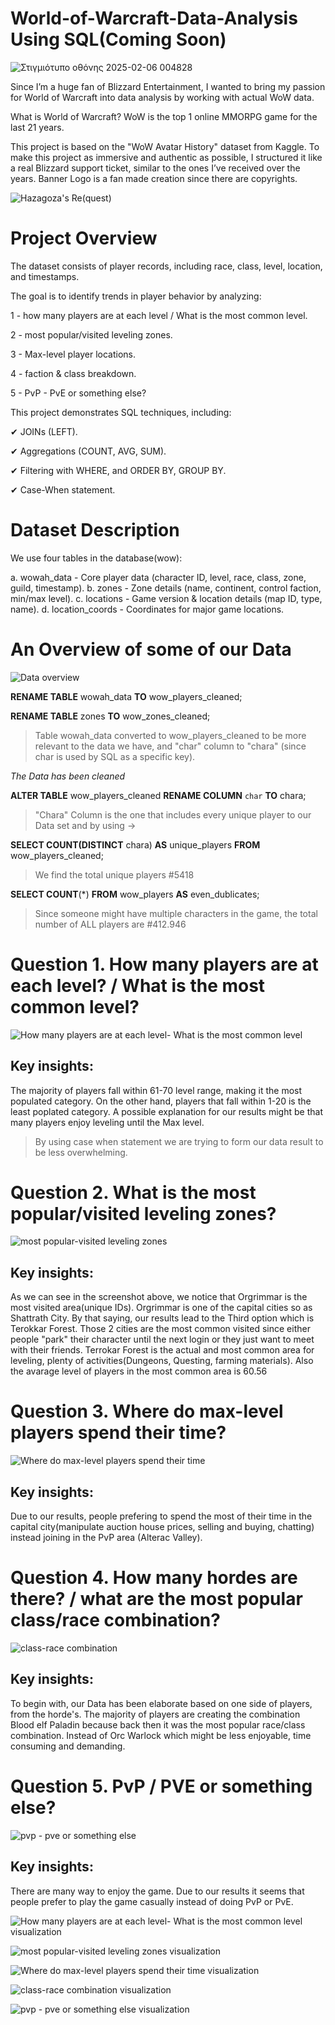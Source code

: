 # World-of-Warcraft-Data-Analysis Using SQL(Coming Soon)
![Στιγμιότυπο οθόνης 2025-02-06 004828](https://github.com/user-attachments/assets/43b6c76e-01f1-4503-86b3-d17b815e2efa)

Since I’m a huge fan of Blizzard Entertainment, I wanted to bring my passion for World of Warcraft into data analysis by working with actual WoW data.

What is World of Warcraft? WoW is the top 1 online MMORPG game for the last 21 years. 

This project is based on the "WoW Avatar History" dataset from Kaggle.
To make this project as immersive and authentic as possible, I structured it like a real Blizzard support ticket, similar to the ones I’ve received over the years.
Banner Logo is a fan made creation since there are copyrights.

![Hazagoza's Re(quest)](https://github.com/user-attachments/assets/bdd72537-b5ee-4787-be64-94cecfe7e13d)


# Project Overview
The dataset consists of player records, including race, class, level, location, and timestamps.

The goal is to identify trends in player behavior by analyzing:


1 - how many players are at each level / What is the most common level.


2 - most popular/visited leveling zones.


3 - Max-level player locations.


4 - faction & class breakdown.


5 - PvP - PvE or something else?



This project demonstrates SQL techniques, including:


✔ JOINs (LEFT).


✔ Aggregations (COUNT, AVG, SUM).


✔ Filtering with WHERE, and ORDER BY, GROUP BY.


✔ Case-When statement.

# Dataset Description
We use four tables in the database(wow):

a. wowah_data - Core player data (character ID, level, race, class, zone, guild, timestamp).
b. zones - Zone details (name, continent, control faction, min/max level).
c. locations - Game version & location details (map ID, type, name).
d. location_coords - Coordinates for major game locations.

# An Overview of some of our Data

![Data overview](https://github.com/user-attachments/assets/4746a0c2-5e9e-4566-a15e-af2f20cf9822)

__RENAME TABLE__ wowah_data __TO__ wow_players_cleaned;

__RENAME TABLE__ zones __TO__ wow_zones_cleaned;

>Table wowah_data converted to wow_players_cleaned to be more relevant to the data we have, and "char" column to "chara" (since char is used by SQL as a specific key).

*The Data has been cleaned*

__ALTER TABLE__ wow_players_cleaned 
__RENAME COLUMN__ `char` __TO__ chara;

>"Chara" Column is the one that includes every unique player to our Data set and by using ->

__SELECT COUNT(DISTINCT__ chara) __AS__ unique_players
__FROM__ wow_players_cleaned;

>We find the total unique players #5418

__SELECT COUNT__(*) __FROM__ wow_players __AS__ even_dublicates;

>Since someone might have multiple characters in the game, the total number of ALL players are #412.946

# Question 1.	How many players are at each level? / What is the most common level?

![How many players are at each level- What is the most common level](https://github.com/user-attachments/assets/5ea9f038-58e1-4ea8-87fc-7c5fc8f51cdf)


Key insights: 
-
The majority of players fall within 61-70 level range, making it the most populated category.
On the other hand, players that fall within 1-20 is the least poplated category.
A possible explanation for our results might be that many players enjoy leveling until the Max level.
>By using case when statement we are trying to form our data result to be less overwhelming.

# Question 2. What is the most popular/visited leveling zones?

![most popular-visited leveling zones](https://github.com/user-attachments/assets/8dff320a-6f2d-4b92-be56-76eeffea362b)

Key insights:
-
As we can see in the screenshot above, we notice that Orgrimmar is the most visited area(unique IDs). Orgrimmar is one of the capital cities so as Shattrath City. By that saying, our results lead to the Third option which is Terokkar Forest.
Those 2 cities are the most common visited since either people "park" their character until the next login or they just want to meet with their friends. Terrokar Forest is the actual and most common area for leveling, plenty of activities(Dungeons, Questing, farming materials). Also the avarage level of players in the most common area is 60.56

# Question 3. Where do max-level players spend their time?

![Where do max-level players spend their time](https://github.com/user-attachments/assets/a7a6ff14-edf8-43ab-b74e-797fe7f524d5)


Key insights:
-
Due to our results, people prefering to spend the most of their time in the capital city(manipulate auction house prices, selling and buying, chatting) instead joining in the PvP area (Alterac Valley).

# Question 4. How many hordes are there? / what are the most popular class/race combination?

![class-race combination](https://github.com/user-attachments/assets/1215572f-342d-4f00-a023-ab3c2592cb34)


Key insights:
-
To begin with, our Data has been elaborate based on one side of players, from the horde's. The majority of players are creating the combination Blood elf Paladin because back then it was the most popular race/class combination. Instead of Orc Warlock which might be less enjoyable, time consuming and demanding.

# Question 5. PvP / PVE or something else?

![pvp - pve or something else](https://github.com/user-attachments/assets/842ba2a4-99ba-4d24-961d-0a09a9e3312f)



Key insights:
-
There are many way to enjoy the game. Due to our results it seems that people prefer to play the game casually instead of doing PvP or PvE.


![How many players are at each level- What is the most common level visualization](https://github.com/user-attachments/assets/e260f68c-0d9f-46e3-8f58-b9e98edb093d)


![most popular-visited leveling zones visualization](https://github.com/user-attachments/assets/fcc7b29c-46b2-4086-8796-e92bce28d731)


![Where do max-level players spend their time visualization](https://github.com/user-attachments/assets/59408808-9aaa-4182-ac21-b911ae527fd1)


![class-race combination visualization](https://github.com/user-attachments/assets/5badccb3-3b79-437a-9701-de2d0d416d8f)


![pvp - pve or something else visualization](https://github.com/user-attachments/assets/58ab1c22-e864-4031-919a-439627197a35)
